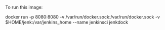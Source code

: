 To run this image:

docker run -p 8080:8080 -v /var/run/docker.sock:/var/run/docker.sock -v $HOME/jenk:/var/jenkins_home --name jenkinsci jenkdock

